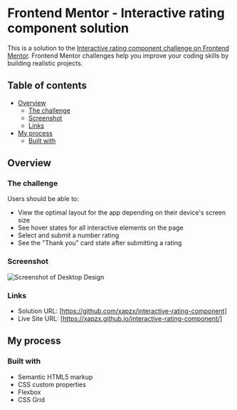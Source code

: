 # Frontend Mentor - Interactive rating component solution

This is a solution to the [Interactive rating component challenge on Frontend Mentor](https://www.frontendmentor.io/challenges/interactive-rating-component-koxpeBUmI). Frontend Mentor challenges help you improve your coding skills by building realistic projects. 

## Table of contents

- [Overview](#overview)
  - [The challenge](#the-challenge)
  - [Screenshot](#screenshot)
  - [Links](#links)
- [My process](#my-process)
  - [Built with](#built-with)

## Overview

### The challenge

Users should be able to:

- View the optimal layout for the app depending on their device's screen size
- See hover states for all interactive elements on the page
- Select and submit a number rating
- See the "Thank you" card state after submitting a rating

### Screenshot

![Screenshot of Desktop Design](./screenshot/screenshot.png)

### Links

- Solution URL: [https://github.com/xapzx/interactive-rating-component]
- Live Site URL: [https://xapzx.github.io/interactive-rating-component/]

## My process

### Built with

- Semantic HTML5 markup
- CSS custom properties
- Flexbox
- CSS Grid